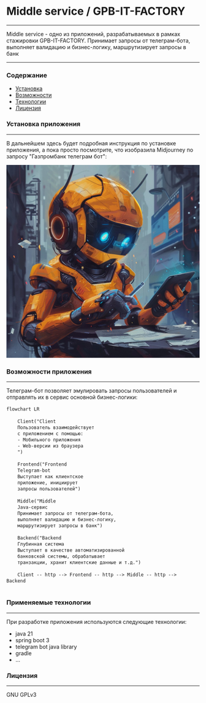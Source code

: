 # Middle service / GPB-IT-FACTORY
___

Middle service - одно из приложений, разрабатываемых в рамках стажировки GPB-IT-FACTORY. Принимает запросы от телеграм-бота, выполняет валидацию и бизнес-логику, маршрутизирует запросы в банк

___
### Содержание
* [Установка](#installation)
* [Возможности](#features)
* [Технологии](#technologies)
* [Лицензия](#license)

### <a id="installation">Установка приложения</a>
___
В дальнейшем здесь будет подробная инструкция по установке приложения, а пока просто посмотрите, что изобразила Midjourney по запросу "Газпромбанк телеграм бот":

![Telegram bot](/images/bot.png)

### <a id="features">Возможности приложения</a>
___
Телеграм-бот позволяет эмулировать запросы пользователей и отправлять их в сервис основной бизнес-логики:


```mermaid 
flowchart LR

    Client("Client
    Пользователь взаимодействует
    с приложением с помощью:
    - Мобильного приложения
    - Web-версии из браузера
    ")

    Frontend("Frontend
    Telegram-bot
    Выступает как клиентское
    приложение, инициирует
    запросы пользователей")
    
    Middle("Middle
    Java-сервис
    Принимает запросы от телеграм-бота,
    выполняет валидацию и бизнес-логику, 
    маршрутизирует запросы в банк")
    
    Backend("Backend
    Глубинная система
    Выступает в качестве автоматизированной
    банковской системы, обрабатывает 
    транзакции, хранит клиентские данные и т.д.")
    
    Client -- http --> Frontend -- http --> Middle -- http -->  Backend 
    
```

### <a id="technologies">Применяемые технологии</a>
___
При разработке приложения используются следующие технологии:
- java 21
- spring boot 3
- telegram bot java library
- gradle
- ...


### <a id="license">Лицензия</a>
___
GNU GPLv3
